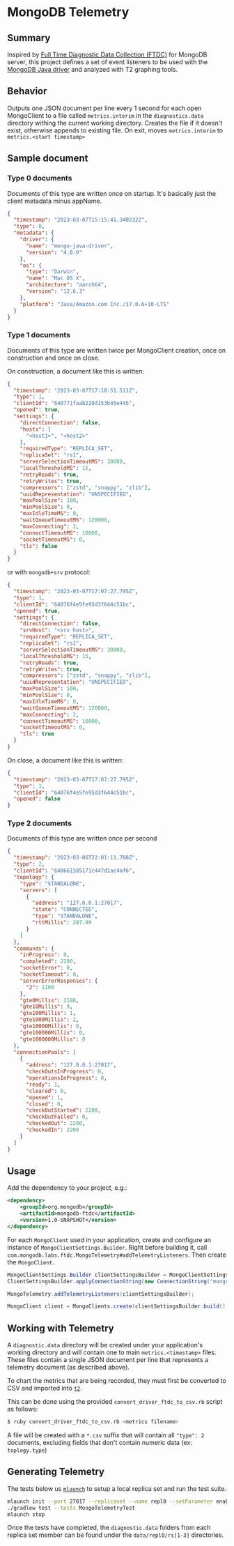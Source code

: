 # MongoDB Telemetry

## Summary

Inspired by [Full Time Diagnostic Data Collection (FTDC)](https://www.mongodb.com/docs/manual/administration/analyzing-mongodb-performance/#full-time-diagnostic-data-capture) for MongoDB server,
this project defines a set of event listeners to be used with the
[MongoDB Java driver](https://github.com/mongodb/mongo-java-driver)
and analyzed with T2 graphing tools.

## Behavior

Outputs one JSON document per line every 1 second for each open MongoClient to a file called `metrics.interim`
in the `diagnostics.data` directory withing the current working directory.  Creates the file if it doesn't exist,
otherwise appends to existing file.  On exit, moves `metrics.interim` to `metrics.<start timestamp>`

## Sample document

### Type 0 documents

Documents of this type are written once on startup.  It's basically just the client metadata minus appName.

```json
{
  "timestamp": "2023-03-07T15:15:41.340232Z",
  "type": 0,
  "metadata": {
    "driver": {
      "name": "mongo-java-driver",
      "version": "4.0.0"
    },
    "os": {
      "type": "Darwin",
      "name": "Mac OS X",
      "architecture": "aarch64",
      "version": "12.6.3"
    },
    "platform": "Java/Amazon.com Inc./17.0.6+10-LTS"
  }
}
```

### Type 1 documents

Documents of this type are written twice per MongoClient creation, once on construction and once on close.
                  
On construction, a document like this is written:

```json
{
  "timestamp": "2023-03-07T17:18:51.511Z",
  "type": 1,
  "clientId": "640771faab220d153b45e445",
  "opened": true,
  "settings": {
    "directConnection": false,
    "hosts": [
      "<host1>", "<host2>"
    ],
    "requiredType": "REPLICA_SET",
    "replicaSet": "rs1",
    "serverSelectionTimeoutMS": 30000,
    "localThresholdMS": 15,
    "retryReads": true,
    "retryWrites": true,
    "compressors": ["zstd", "snappy", "zlib"],
    "uuidRepresentation": "UNSPECIFIED",
    "maxPoolSize": 100,
    "minPoolSize": 0,
    "maxIdleTimeMS": 0,
    "waitQueueTimeoutMS": 120000,
    "maxConnecting": 2,
    "connectTimeoutMS": 10000,
    "socketTimeoutMS": 0,
    "tls": false
  }
}
```

or with `mongodb+srv` protocol:

```json
{
  "timestamp": "2023-03-07T17:07:27.795Z",
  "type": 1,
  "clientId": "64076f4e5fe95d3f644c51bc",
  "opened": true,
  "settings": {
    "directConnection": false,
    "srvHost": "<srv host>",
    "requiredType": "REPLICA_SET",
    "replicaSet": "rs1",
    "serverSelectionTimeoutMS": 30000,
    "localThresholdMS": 15,
    "retryReads": true,
    "retryWrites": true,
    "compressors": ["zstd", "snappy", "zlib"],
    "uuidRepresentation": "UNSPECIFIED",
    "maxPoolSize": 100,
    "minPoolSize": 0,
    "maxIdleTimeMS": 0,
    "waitQueueTimeoutMS": 120000,
    "maxConnecting": 2,
    "connectTimeoutMS": 10000,
    "socketTimeoutMS": 0,
    "tls": true
  }
}
```
      
On close, a document like this is written:

```json
{
  "timestamp": "2023-03-07T17:07:27.795Z",
  "type": 1,
  "clientId": "64076f4e5fe95d3f644c51bc",
  "opened": false
}
```

### Type 2 documents

Documents of this type are written once per second

```json
{
  "timestamp": "2023-03-06T22:01:11.708Z",
  "type": 2,
  "clientId": "640661585171c447d1ac4af6",
  "topology": {
    "type": "STANDALONE",
    "servers": [
      {
        "address": "127.0.0.1:27017",
        "state": "CONNECTED",
        "type": "STANDALONE",
        "rttMillis": 287.99
      }
    ]
  },
  "commands": {
    "inProgress": 0,
    "completed": 2200,
    "socketError": 0,
    "socketTimeout": 0,
    "serverErrorResponses": {
      "2": 1100
    },
    "gte0Millis": 2188,
    "gte10Millis": 9,
    "gte100Millis": 1,
    "gte1000Millis": 2,
    "gte10000Millis": 0,
    "gte100000Millis": 0,
    "gte1000000Millis": 0
  },
  "connectionPools": [
    {
      "address": "127.0.0.1:27017",
      "checkOutsInProgress": 0,
      "operationsInProgress": 0,
      "ready": 1,
      "cleared": 0,
      "opened": 1,
      "closed": 0,
      "checkOutStarted": 2200,
      "checkOutFailed": 0,
      "checkedOut": 2200,
      "checkedIn": 2200
    }
  ]
}
```

## Usage

Add the dependency to your project, e.g.:

```xml
<dependency>
    <groupId>org.mongodb</groupId>
    <artifactId>mongodb-ftdc</artifactId>
    <version>1.0-SNAPSHOT</version>
</dependency>
```

For each `MongoClient` used in your application, create and configure an instance of
`MongoClientSettings.Builder`.  Right before building it, call
`com.mongodb.labs.ftdc.MongoTelemetry#addTelemetryListeners`.  Then create the `MongoClient`.

```java
MongoClientSettings.Builder clientSettingsBuilder = MongoClientSettings.builder();
ClientSettingsBuilder.applyConnectionString(new ConnectionString("mongodb://localhost"));

MongoTelemetry.addTelemetryListeners(clientSettingsBuilder);

MongoClient client = MongoClients.create(clientSettingsBuilder.build());
```

## Working with Telemetry

A `diagnostic.data` directory will be created under your application's working directory and will
contain one to main `metrics.<timestamp>` files. These files contain a single JSON document per
line that represents a telemetry document (as described above).

To chart the metrics that are being recorded, they must first be converted to CSV and imported
into [`t2`](https://github.com/10gen/t2).

This can be done using the provided `convert_driver_ftdc_to_csv.rb` script as follows:

```bash
$ ruby convert_driver_ftdc_to_csv.rb <metrics filename>
```

A file will be created with a `*.csv` suffix that will contain all `"type": 2` documents, excluding
fields that don't contain numeric data (ex: `toplogy.type`)

## Generating Telemetry

The tests below us [`mlaunch`](https://rueckstiess.github.io/mtools/mlaunch.html) to setup a local
replica set and run the test suite.

```bash
mlaunch init --port 27017 --replicaset --name repl0 --setParameter enableTestCommands=1
./gradlew test --tests MongoTelemetryTest
mlaunch stop
```

Once the tests have completed, the `diagnostic.data` folders from each replica set member can be found
under the `data/repl0/rs[1-3]` directories.